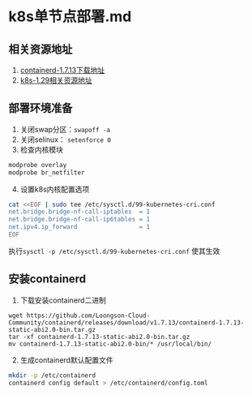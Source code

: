 # k8s单节点部署.md

## 相关资源地址

1. [containerd-1.7.13下载地址](https://github.com/Loongson-Cloud-Community/containerd/releases/download/v1.7.13/containerd-1.7.13-static-abi2.0-bin.tar.gz)
2. [k8s-1.29相关资源地址](http://cloud.loongnix.cn/releases/loongarch64/kubernetes/kubernetes/v1.29.0/)

## 部署环境准备

1. 关闭swap分区：`swapoff -a`
2. 关闭selinux： `setenforce 0`
3. 检查内核模块
```sh
modprobe overlay
modprobe br_netfilter
```
4. 设置k8s内核配置选项
```sh
cat <<EOF | sudo tee /etc/sysctl.d/99-kubernetes-cri.conf
net.bridge.bridge-nf-call-iptables  = 1
net.bridge.bridge-nf-call-ip6tables = 1
net.ipv4.ip_forward                 = 1
EOF
```
  执行`sysctl -p /etc/sysctl.d/99-kubernetes-cri.conf` 使其生效

## 安装containerd

1. 下载安装containerd二进制
```
wget https://github.com/Loongson-Cloud-Community/containerd/releases/download/v1.7.13/containerd-1.7.13-static-abi2.0-bin.tar.gz
tar -xf containerd-1.7.13-static-abi2.0-bin.tar.gz
mv containerd-1.7.13-static-abi2.0-bin/* /usr/local/bin/
```

2. 生成containerd默认配置文件
```sh
mkdir -p /etc/containerd
containerd config default > /etc/containerd/config.toml
```
